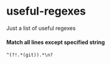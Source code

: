# useful-regexes
Just a list of useful regexes

#### Match all lines except specified string
`^(?!.*(git)).*\n?`

